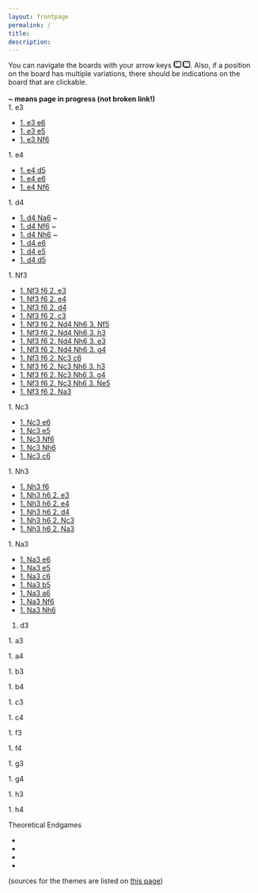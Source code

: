 ```yaml
---
layout: frontpage
permalink: /
title: 
description: 
---
```


<div style="text-align: left;">You can navigate the boards with your arrow keys <img src="images/arrowkeys.jpg" style="height: 1em;" alt="left and right arrow keys">. Also, if a position on the board has multiple variations, there should be indications on the board that are clickable.</div>

<br/>
<strong>~ means page in progress (not broken link!)</strong>

<div class="page-list">
1. e3
  <ul>
    <li><a href="/1-e3-e6">1. e3 e6</a></li>
    <li><a href="/1-e3-e5">1. e3 e5</a></li>
    <li><a href="/1-e3-Nf6">1. e3 <span class="figurine">N</span>f6</a></li>
  </ul>
1. e4
  <ul>
    <li><a href="/1-e4-d5">1. e4 d5</a></li>
    <li><a href="/1-e4-e6">1. e4 e6</a></li>
    <li><a href="/1-e4-Nf6">1. e4 <span class="figurine">N</span>f6</a></li>
  </ul>
1. d4
  <ul>
    <li><a href="/1-d4-Na6">1. d4 <span class="figurine">N</span>a6</a> ~</li>
    <li><a href="/1-d4-Nf6">1. d4 <span class="figurine">N</span>f6</a> ~</li>
    <li><a href="/1-d4-Nh6">1. d4 <span class="figurine">N</span>h6</a> ~</li>
    <li><a href="/1-d4-e6">1. d4 e6</a></li>
    <li><a href="/1-d4-e5">1. d4 e5</a></li>
    <li><a href="/1-d4-d5">1. d4 d5</a></li>
  </ul>
1. <span class="figurine">N</span>f3
  <ul>
    <li><a href="/1-Nf3-f6-2-e3">1. <span class="figurine">N</span>f3 f6 2. e3</a></li>
    <li><a href="/1-Nf3-f6-2-e4">1. <span class="figurine">N</span>f3 f6 2. e4</a></li>
    <li><a href="/1-Nf3-f6-2-d4">1. <span class="figurine">N</span>f3 f6 2. d4</a></li>
    <li><a href="/1-Nf3-f6-2-c3">1. <span class="figurine">N</span>f3 f6 2. c3</a></li>
    <li><a href="/1-Nf3-f6-2-Nd4-Nh6-3-Nf5">1. <span class="figurine">N</span>f3 f6 2. <span class="figurine">N</span>d4 <span class="figurine">N</span>h6 3. <span class="figurine">N</span>f5</a></li>
    <li><a href="/1-Nf3-f6-2-Nd4-Nh6-3-h3">1. <span class="figurine">N</span>f3 f6 2. <span class="figurine">N</span>d4 <span class="figurine">N</span>h6 3. h3</a></li>
    <li><a href="/1-Nf3-f6-2-Nd4-Nh6-3-e3">1. <span class="figurine">N</span>f3 f6 2. <span class="figurine">N</span>d4 <span class="figurine">N</span>h6 3. e3</a></li>
    <li><a href="/1-Nf3-f6-2-Nd4-Nh6-3-g4">1. <span class="figurine">N</span>f3 f6 2. <span class="figurine">N</span>d4 <span class="figurine">N</span>h6 3. g4</a></li>
    <li><a href="/1-Nf3-f6-2-Nc3-c6">1. <span class="figurine">N</span>f3 f6 2. <span class="figurine">N</span>c3 c6</a></li>
    <li><a href="/1-Nf3-f6-2-Nc3-Nh6-3-h3">1. <span class="figurine">N</span>f3 f6 2. <span class="figurine">N</span>c3 <span class="figurine">N</span>h6 3. h3</a></li>
    <li><a href="/1-Nf3-f6-2-Nc3-Nh6-3-g4">1. <span class="figurine">N</span>f3 f6 2. <span class="figurine">N</span>c3 <span class="figurine">N</span>h6 3. g4</a></li>
    <li><a href="/1-Nf3-f6-2-Nc3-Nh6-3-Ne5">1. <span class="figurine">N</span>f3 f6 2. <span class="figurine">N</span>c3 <span class="figurine">N</span>h6 3. <span class="figurine">N</span>e5</a></li>
    <li><a href="/1-Nf3-f6-2-Na3">1. <span class="figurine">N</span>f3 f6 2. <span class="figurine">N</span>a3</a></li>
  </ul>
1. <span class="figurine">N</span>c3
  <ul>
    <li><a href="/1-Nc3-e6">1. <span class="figurine">N</span>c3 e6</a></li>
    <li><a href="/1-Nc3-e5">1. <span class="figurine">N</span>c3 e5</a></li>
    <li><a href="/1-Nc3-Nf6">1. <span class="figurine">N</span>c3 <span class="figurine">N</span>f6</a></li>
    <li><a href="/1-Nc3-Nh6">1. <span class="figurine">N</span>c3 <span class="figurine">N</span>h6</a></li>
    <li><a href="/1-Nc3-c6">1. <span class="figurine">N</span>c3 c6</a></li>
  </ul>
1. <span class="figurine">N</span>h3
  <ul>
    <li><a href="/1-Nh3-f6">1. <span class="figurine">N</span>h3 f6</a></li>
    <li><a href="/1-Nh3-h6-2-e3">1. <span class="figurine">N</span>h3 h6 2. e3</a></li>
    <li><a href="/1-Nh3-h6-2-e4">1. <span class="figurine">N</span>h3 h6 2. e4</a></li>
    <li><a href="/1-Nh3-h6-2-d4">1. <span class="figurine">N</span>h3 h6 2. d4</a></li>
    <li><a href="/1-Nh3-h6-2-Nc3">1. <span class="figurine">N</span>h3 h6 2. <span class="figurine">N</span>c3</a></li>
    <li><a href="/1-Nh3-h6-2-Na3">1. <span class="figurine">N</span>h3 h6 2. <span class="figurine">N</span>a3</a></li>
  </ul>
1. <span class="figurine">N</span>a3
  <ul>
    <li><a href="/1-Na3-e6">1. <span class="figurine">N</span>a3 e6</a></li>
    <li><a href="/1-Na3-e5">1. <span class="figurine">N</span>a3 e5</a></li>
    <li><a href="/1-Na3-c6">1. <span class="figurine">N</span>a3 c6</a></li>
    <li><a href="/1-Na3-b5">1. <span class="figurine">N</span>a3 b5</a></li>
    <li><a href="/1-Na3-a6">1. <span class="figurine">N</span>a3 a6</a></li>
    <li><a href="/1-Na3-Nf6">1. <span class="figurine">N</span>a3 <span class="figurine">N</span>f6</a></li>
    <li><a href="/1-Na3-Nh6">1. <span class="figurine">N</span>a3 <span class="figurine">N</span>h6</a></li>
  </ul>

  1. d3
  <ul>
  </ul>
  1. a3
  <ul>
  </ul>
  1. a4
  <ul>
  </ul>
  1. b3
  <ul>
  </ul>
  1. b4
  <ul>
  </ul>
  1. c3
  <ul>
  </ul>
  1. c4
  <ul>
  </ul>
  1. f3
  <ul>
  </ul>
  1. f4
  <ul>
  </ul>
  1. g3
  <ul>
  </ul>
  1. g4
  <ul>
  </ul>
  1. h3
  <ul>
  </ul>
  1. h4
  <ul>
  </ul>
  Theoretical Endgames
  <ul>
    <li></li>
    <li></li>
    <li></li>
    <li></li>
  </ul>
</div>

(sources for the themes are listed on [this page](/sources))